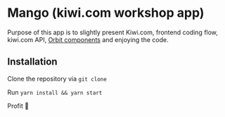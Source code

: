 # Mango (kiwi.com workshop app)

Purpose of this app is to slightly present Kiwi.com, frontend coding flow, kiwi.com API, [Orbit components](https://github.com/kiwicom/orbit-components/) and enjoying the code.

## Installation

Clone the repository via `git clone`

Run `yarn install && yarn start`

Profit 💪
